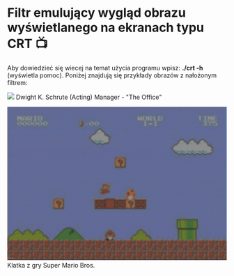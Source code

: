 # Filtr emulujący wygląd obrazu wyświetlanego na ekranach typu CRT 📺

Aby dowiedzieć się wiecej na temat użycia programu wpisz: **./crt -h** (wyświetla pomoc).
Poniżej znajdują się przykłady obrazów z nałożonym filtrem:

![](https://github.com/Michal-Szczygiel/crt_filter/blob/main/dwight.png)
Dwight K. Schrute (Acting) Manager - "The Office"

![](https://github.com/Michal-Szczygiel/crt_filter/blob/main/mario.png)
Klatka z gry Super Mario Bros.
